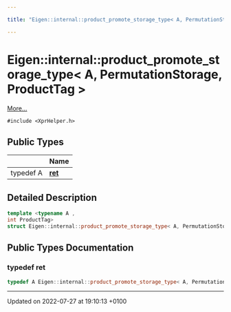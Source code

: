 ```yaml
---

title: "Eigen::internal::product_promote_storage_type< A, PermutationStorage, ProductTag >"

---
```


# Eigen::internal::product_promote_storage_type< A, PermutationStorage, ProductTag >



 [More...](#detailed-description)


`#include <XprHelper.h>`

## Public Types

|                | Name           |
| -------------- | -------------- |
| typedef A | **[ret](http://example.org/classes/structeigen_1_1internal_1_1product__promote__storage__type_3_01a_00_01permutationstorage_00_01producttag_01_4/#typedef-ret)**  |

## Detailed Description

```cpp
template <typename A ,
int ProductTag>
struct Eigen::internal::product_promote_storage_type< A, PermutationStorage, ProductTag >;
```

## Public Types Documentation

### typedef ret

```cpp
typedef A Eigen::internal::product_promote_storage_type< A, PermutationStorage, ProductTag >::ret;
```


-------------------------------

Updated on 2022-07-27 at 19:10:13 +0100